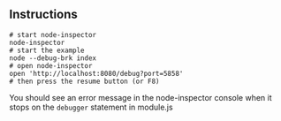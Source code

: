 ## Instructions

```
# start node-inspector
node-inspector
# start the example
node --debug-brk index
# open node-inspector
open 'http://localhost:8080/debug?port=5858'
# then press the resume button (or F8)
```

You should see an error message in the node-inspector console when it stops on
the `debugger` statement in module.js
